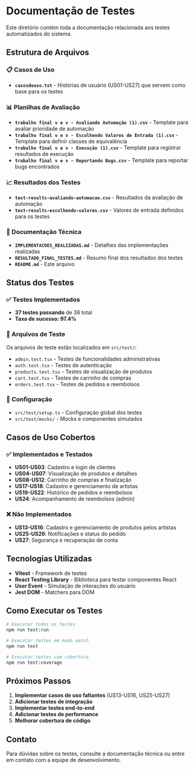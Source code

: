 # Documentação de Testes

Este diretório contém toda a documentação relacionada aos testes automatizados do sistema.

## Estrutura de Arquivos

### 📋 Casos de Uso
- **`casosdeuso.txt`** - Histórias de usuário (US01-US27) que servem como base para os testes

### 📊 Planilhas de Avaliação
- **`trabalho final v e v - Avaliando Automação (1).csv`** - Template para avaliar prioridade de automação
- **`trabalho final v e v - Escolhendo Valores de Entrada (1).csv`** - Template para definir classes de equivalência
- **`trabalho final v e v - Execução (1).csv`** - Template para registrar resultados de execução
- **`trabalho final v e v - Reportando Bugs.csv`** - Template para reportar bugs encontrados

### 📈 Resultados dos Testes
- **`test-results-avaliando-automacao.csv`** - Resultados da avaliação de automação
- **`test-results-escolhendo-valores.csv`** - Valores de entrada definidos para os testes

### 📝 Documentação Técnica
- **`IMPLEMENTACOES_REALIZADAS.md`** - Detalhes das implementações realizadas
- **`RESULTADO_FINAL_TESTES.md`** - Resumo final dos resultados dos testes
- **`README.md`** - Este arquivo

## Status dos Testes

### ✅ Testes Implementados
- **37 testes passando** de 38 total
- **Taxa de sucesso: 97.4%**

### 📁 Arquivos de Teste
Os arquivos de teste estão localizados em `src/test/`:
- `admin.test.tsx` - Testes de funcionalidades administrativas
- `auth.test.tsx` - Testes de autenticação
- `products.test.tsx` - Testes de visualização de produtos
- `cart.test.tsx` - Testes de carrinho de compras
- `orders.test.tsx` - Testes de pedidos e reembolsos

### 🔧 Configuração
- `src/test/setup.ts` - Configuração global dos testes
- `src/test/mocks/` - Mocks e componentes simulados

## Casos de Uso Cobertos

### ✅ Implementados e Testados
- **US01-US03**: Cadastro e login de clientes
- **US04-US07**: Visualização de produtos e detalhes
- **US08-US12**: Carrinho de compras e finalização
- **US17-US18**: Cadastro e gerenciamento de artistas
- **US19-US22**: Histórico de pedidos e reembolsos
- **US24**: Acompanhamento de reembolsos (admin)

### ❌ Não Implementados
- **US13-US16**: Cadastro e gerenciamento de produtos pelos artistas
- **US25-US26**: Notificações e status do pedido
- **US27**: Segurança e recuperação de conta

## Tecnologias Utilizadas

- **Vitest** - Framework de testes
- **React Testing Library** - Biblioteca para testar componentes React
- **User Event** - Simulação de interações do usuário
- **Jest DOM** - Matchers para DOM

## Como Executar os Testes

```bash
# Executar todos os testes
npm run test:run

# Executar testes em modo watch
npm run test

# Executar testes com cobertura
npm run test:coverage
```

## Próximos Passos

1. **Implementar casos de uso faltantes** (US13-US16, US25-US27)
2. **Adicionar testes de integração**
3. **Implementar testes end-to-end**
4. **Adicionar testes de performance**
5. **Melhorar cobertura de código**

## Contato

Para dúvidas sobre os testes, consulte a documentação técnica ou entre em contato com a equipe de desenvolvimento. 